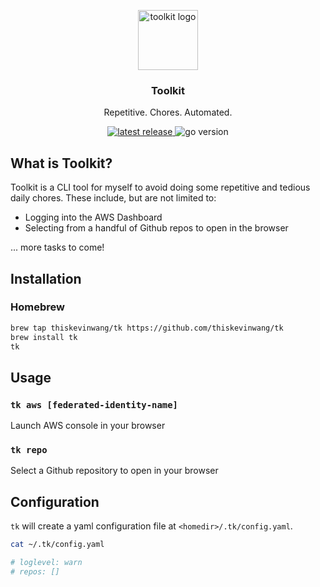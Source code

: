 <p align="center">
  <img alt="toolkit logo" src="https://emojipedia-us.s3.dualstack.us-west-1.amazonaws.com/thumbs/320/twitter/282/toolbox_1f9f0.png" height="96" />
  <h3 align="center">Toolkit</h3>
  <p align="center">Repetitive. Chores. Automated.</p>
</p>
<p align="center">
  <a href="https://github.com/thiskevinwang/tk/releases">
    <img alt="latest release" src="https://img.shields.io/github/v/release/thiskevinwang/tk"/>
  </a>
  <!-- <a href="https://github.com/thiskevinwang/tk/tags">
    <img alt="latest tag" src="https://img.shields.io/github/v/tag/thiskevinwang/tk"/>
  </a> -->
  <img alt="go version" src="https://img.shields.io/github/go-mod/go-version/thiskevinwang/tk"/>
</p>

## What is Toolkit?

Toolkit is a CLI tool for myself to avoid doing some repetitive and tedious daily chores. These include, but are not limited to:

- Logging into the AWS Dashboard
- Selecting from a handful of Github repos to open in the browser

... more tasks to come!

## Installation

### Homebrew

```sh
brew tap thiskevinwang/tk https://github.com/thiskevinwang/tk
brew install tk
tk
```

## Usage

### `tk aws [federated-identity-name]`

Launch AWS console in your browser

### `tk repo`

Select a Github repository to open in your browser

## Configuration

`tk` will create a yaml configuration file at `<homedir>/.tk/config.yaml`.

```bash
cat ~/.tk/config.yaml

# loglevel: warn
# repos: []
```
